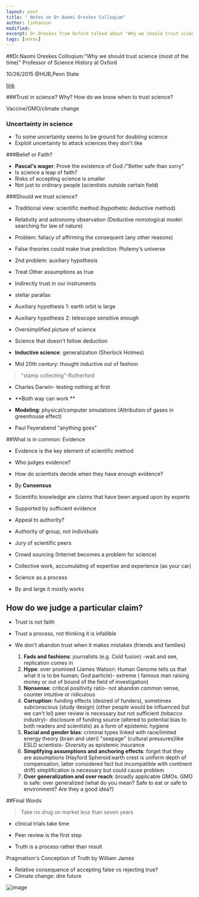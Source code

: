 ```yaml
---
layout: post
title: " Notes on Dr.Naomi Oreskes Colloqium"
author: linhansun
modified:
excerpt: Dr.Oreskes from Oxford talked about "Why we should trust science (most of the time)"
tags: [notes]
---
```





##Dr.Naomi Oreskes Colloqium:"Why we should trust science (most of the time)"
Professor of Science History at Oxford

10/26/2015 @HUB,Penn State 

[link](http://agsci.psu.edu/students/news/2015/dr-naomi-oreskes-colloqium)

###Trust in science? Why?
How do we know when to trust science?

Vaccine/GMO/climate change
### Uncertainty in science
- To some uncertainty seems to be ground for doubting science
- Exploit uncertainty to attack sciences they don't like

###Belief or Faith?
- **Pascal's wager**: Prove the existence of God
/"Better safe than sorry"
- Is science a leap of faith?
- Risks of accepting science is smaller
- Not just to ordinary people (scientists outside certain field)

###Should we trust science?
- Traditional view: scientific method (hypothetic deductive method)
- Relativity and astronomy observation 
(Deductive nomological model: searching for law of nature)
- Problem: fallacy of affirming the consequent (any other reasons)
- False theories could make true prediction:
Ptolemy‘s universe
- 2nd problem: auxiliary hypothesis 
- Treat Other assumptions as true
- Indirectly trust in our instruments
- stellar parallax 
- Auxiliary hypothesis 1: earth orbit is large
- Auxiliary hypothesis 2: telescope sensitive enough

- Oversimplified picture of science
- Science that doesn't follow deduction 

- **Inductive science**: generalization (Sherlock Holmes)

- Mid 20th century: thought inductive out of fashion
>"stamp collecting"-Rutherford

- Charles Darwin- testing nothing at first
- **Both way can work **

- **Modeling**: physical/computer simulations 
(Attribution of gases in greenhouse effect)

- Paul Feyerabend "anything goes" 

##What is in common: Evidence 
- Evidence is the key element of scientific method

- Who judges evidence?
- How do scientists decide when they have enough evidence?
- By **Consensus** 
- Scientific knowledge are claims that have been argued upon by experts 
- Supported by sufficient evidence 
- Appeal to authority?
- Authority of group, not individuals 
- Jury of scientific peers
- Crowd sourcing (Internet becomes a problem for science)
- Collective work, accumulating of expertise and experience (as your car)

- Science as a process
- By and large it mostly works

## How do we judge a particular claim?
- Trust is not faith
- Trust a process, not thinking it is infallible 
- We don't abandon trust when it makes mistakes (friends and families)



	1.	**Fads and fashions**: journalists (e.g. Cold fusion) -wait and see, replication comes in 
	2.	**Hype**: over promised (James Watson: Human Genome tells us that what it is to be human; God particle)- extreme ( famous man raising money or out of bound of the field of investigation)
	3.	**Nonsense**: critical positivity ratio- not abandon common sense, counter intuitive or ridiculous 
	4.	**Corruption**: funding effects (desired of funders), sometimes subconscious (study design) (other people would be influenced but we can't lol) peer review is necessary but not sufficient (tobacco industry)- disclosure of funding source (altered to potential bias to both readers and scientists) as a form of epistemic hygiene
	5.	**Racial and gender bias**: criminal types linked with race/limited energy theory (brain and uteri) "seepage" (cultural pressures)like ESLD scientists- Diversity as epistemic insurance
	6.	**Simplifying assumptions and anchoring effects**: forget that they are assumptions (Hayford Spheroid:earth crest is uniform depth of compensation, latter considered fact but incompatible with continent drift) simplification is necessary but could cause problem
	7.	**Over generalization and over reach**: broadly applicable GMOs.
GMO is safe: over generalized (what do you mean? Safe to eat or safe to environment? Are they a good idea?)

##Final Words

> Take no drug on market less than seven years 

- clinical trials take time
- Peer review is the first step

- Truth is a process rather than result

Pragmatism's Conception of Truth by William James


- Relative consequence of accepting false vs rejecting true?
- Climate change: dire future

![image](http://f.tqn.com/y/politicalhumor/1/S/5/6/3/What-If-Its-A-Hoax.jpg)